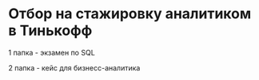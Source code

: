 # Отбор на стажировку аналитиком в Тинькофф

1 папка - экзамен по SQL

2 папка - кейс для бизнесс-аналитика
